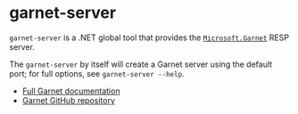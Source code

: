 ﻿# garnet-server

`garnet-server` is a .NET global tool that provides the [`Microsoft.Garnet`](https://www.nuget.org/packages/Microsoft.Garnet) RESP server.

The `garnet-server` by itself will create a Garnet server using the default port; for full options, see `garnet-server --help`.

- [Full Garnet documentation](https://microsoft.github.io/garnet/)
- [Garnet GitHub repository](https://github.com/microsoft/garnet.git)